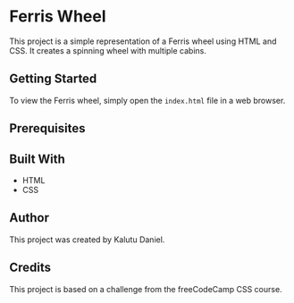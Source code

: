 # Ferris Wheel
This project is a simple representation of a Ferris wheel using HTML and CSS. It creates a spinning wheel with multiple cabins.

## Getting Started
To view the Ferris wheel, simply open the `index.html` file in a web browser.

## Prerequisites


## Built With
- HTML
- CSS

## Author
This project was created by Kalutu Daniel.

## Credits
This project is based on a challenge from the freeCodeCamp CSS course.

